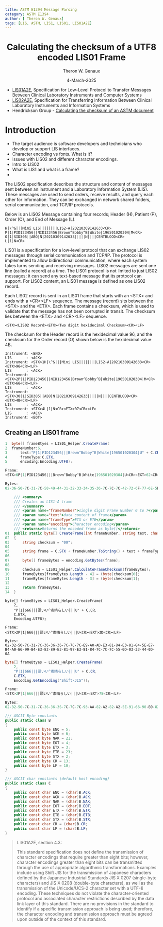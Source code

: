```yaml
---
title: ASTM E1394 Message Parsing
category: ASTM E1394
author: [ Theron W. Genaux]
tags: [LIS, ASTM, LIS1, LIS01, LIS01A2E]
---
```




<h1 id='calculating-checksum-lis01-frame'><span><center>Calculating the checksum of a UTF8 encoded LIS01 Frame</center></span></h1>
<p style="text-align:center">Theron W. Genaux</p>
<p style="text-align:center">4-March-2025</p>





- [LIS01A2E](https://clsi.org/standards/products/automation-and-informatics/documents/lis01/), Specification for Low-Level Protocol to Transfer Messages Between Clinical Laboratory Instruments and Computer Systems
- [LIS02A2E](https://clsi.org/standards/products/automation-and-informatics/documents/lis02), Specification for Transferring Information Between Clinical Laboratory Instruments and Information Systems
- Hendrickson Group - [Calculating the checksum of an ASTM document](https://www.hendricksongroup.com/code_003.aspx) 



# Introduction

- The target audience is software developers and technicians who develop or support LIS interfaces.
- Character encoding vs fonts. What is it?
- Issues with LIS02 and different character encodings.
- Intro to LIS02
- What is LIS1 and what is a frame?
- 

The LIS02 specification describes the structure and content of messages sent between an instrument and a Laboratory Information System (LIS). These messages are used to send orders, receive results, and query each other for information. They can be exchanged in network shared folders, serial communication, and TCP/IP protocols.

Below is an LIS02 Message containing four records; Header (H), Patient (P), Order (O), and End of Message (L).

```
H|\^&|||Mini LIS||||||||LIS2-A|20210309142633<CR>
P|1|PID123456||NID123456|Brown^Bobby^B|White|196501020304|M<CR>
O|1|SID305||ABO|N|20210309142633|||||N||||CENTBLOOD<CR>
L|1|N<CR>
```

LIS01 is a specification for a low-level protocol that can exchange LIS02 messages through serial communication and TCP/IP. The protocol is implemented to allow bidirectional communication, where each system takes turns sending and receiving messages. LIS02 messages are sent one line (called a record) at a time. The LIS01 protocol is not limited to just LIS02 messages; it can send any text-based message that its protocol can support. For LIS02 content, an LIS01 message is defined as one LIS02 record.

Each LIS02 record is sent in an LIS01 frame that starts with an \<STX> and ends with a \<CR>\<LF> sequence. The message (record) sits between the \<STX> and the \<ETX>. Each frame contains a checksum, which is used to validate that the message has not been corrupted in transit. The checksum lies between the  \<ETX> and \<CR>\<LF> sequence.

```
<STX><LIS02 Record><ETX><Two digit hexidecimal Checksum><CR><LF>
```

The checksum for the Header record is the hexidecimal value 96, and the checksum for the Order record (O) shown below is the hexidecimal value 4B.

```
Instrument: <ENQ>
LIS       : <ACK>
Instrument: <STX>1H|\^&|||Mini LIS||||||||LIS2-A|20210309142633<CR><ETX>96<CR><LF>
LIS       : <ACK>
Instrument: <STX>2P|1|PID123456||NID123456|Brown^Bobby^B|White|196501020304|M<CR><ETX>66<CR><LF>
LIS       : <ACK>
Instrument: <STX>3O|1|SID305||ABO|N|20210309142633|||||N||||CENTBLOOD<CR><ETX>4B<CR><LF>
LIS       : <ACK>
Instrument: <STX>4L|1|N<CR><ETX>07<CR><LF>
LIS       : <ACK>
Instrument: <EOT>
```



## Creating an LIS01 frame



```c#
1  byte[] frameBtyes = LIS01_Helper.CreateFrame(
2  frameNumber:6,
3      text:"P|1|PID123456|||Brown^Bobby^B|White|196501020304|U" + C.CR,
4      frameType:C.ETX,
5      encoding:Encoding.UTF8);

Frame:
<STX>6P|1|PID123456|||Brown^Bobby^B|White|196501020304|U<CR><EXT>62<CR><LF>

Bytes:
02-36-50-7C-31-7C-50-49-44-31-32-33-34-35-36-7C-7C-7C-42-72-6F-77-6E-5E-42-6F-62-62-79-5E-42-7C-57-68-69-74-65-7C-31-39-36-35-30-31-30-32-30-33-30-34-7C-55-0D-3C-45-58-54-3E-36-32-0D-0A
```



```c#
    /// <summary>
    /// Creates an LIS1-A frame
    /// </summary>
    /// <param name="frameNumber">single digit Frame Number 0 to 7</param>
    /// <param name="text">data content of frame</param>
    /// <param name="frameType">ETX or ETB</param>
    /// <param name="encoding">Character encoding</param>
    /// <returns>Returns the encoded frame as byte[]</returns>
01  public static byte[] CreateFrame(int frameNumber, string text, char frameType, Encoding encoding)
02  {
03      string checksum = "00";
04
05      string frame = C.STX + frameNumber.ToString() + text + frameType + checksum + C.CR + C.LF;
06
07      byte[] frameBytes = encoding.GetBytes(frame);
08
09      checksum = LIS01_Helper.CalculateFrameChecksum(frameBytes);
10      frameBytes[frameBytes.Length - 4] = (byte)checksum[0];
11      frameBytes[frameBytes.Length - 3] = (byte)checksum[1];
12
13      return frameBytes;
14  }
```


```C3
byte[] frameBtyes = LIS01_Helper.CreateFrame(
    2,
    "P|1|666|||頭いい^素晴らしい|||U" + C.CR,
    C.ETX, 
    Encoding.UTF8);

Frame:
<STX>2P|1|666|||頭いい^素晴らしい|||U<CR><EXT>3D<CR><LF>

Bytes:
02-32-50-7C-31-7C-36-36-36-7C-7C-7C-E9-A0-AD-E3-81-84-E3-81-84-5E-E7-B4-A0-E6-99-B4-E3-82-89-E3-81-97-E3-81-84-7C-7C-7C-55-0D-03-33-44-0D-0A
```

````c#
byte[] frameBtyes = LIS01_Helper.CreateFrame(
    2,
    "P|1|666|||頭いい^素晴らしい|||U" + C.CR,
    C.ETX, 
    Encoding.GetEncoding("Shift-JIS"));

Frame:
<STX>2P|1|666|||頭いい^素晴らしい|||U<CR><EXT>78<CR><LF>

Bytes:
02-32-50-7C-31-7C-36-36-36-7C-7C-7C-93-AA-82-A2-82-A2-5E-91-66-90-B0-82-E7-82-B5-82-A2-7C-7C-7C-55-0D-03-37-38-0D-0A
````

```c#
/// ASCII Byte constants
public static class B
{
    public const byte ENQ = 5;
    public const byte ACK = 6;
    public const byte NAK = 21;
    public const byte EOT = 4;
    public const byte ETX = 3;
    public const byte ETB = 23;
    public const byte STX = 2;
    public const byte CR = 13;
    public const byte LF = 10;
}
```

```c#
/// ASCII char constants (default host encoding)
public static class C
{
    public const char ENQ = (char)B.ACK;
    public const char ACK = (char)B.ACK;
    public const char NAK = (char)B.NAK;
    public const char EOT = (char)B.EOT;
    public const char ETX = (char)B.ETX;
    public const char ETB = (char)B.ETB;
    public const char STX = (char)B.STX;
    public const char CR = (char)B.CR;
    public const char LF = (char)B.LF;
}
```



> LIS01A2E, section 4.3:
>
> This standard specification does not define the transmission of character encodings that require greater than eight bits; however, character encodings greater than eight bits can be transmitted through the use of appropriate algorithmic transformations. Examples include using Shift JIS for the transmission of Japanese characters defined by the Japanese Industrial Standards JIS X 0207 (single-byte characters) and JIS X 0208 (double-byte characters), as well as the transmission of the Unicode/UCS-2 character set with a UTF-8 encoding. These techniques do not violate the character-oriented protocol and associated character restrictions described by the data link layer of this standard. There are no provisions in the standard to identify if a specific transmission approach is being used; therefore, the character encoding and transmission approach must be agreed upon outside of the context of this standard.
